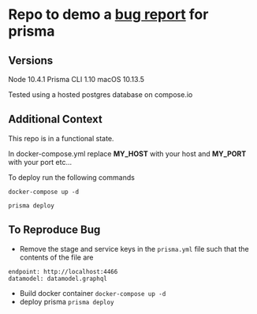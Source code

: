 # Repo to demo a [bug report](https://github.com/prismagraphql/prisma/issues/2642#issuecomment-398321457) for prisma

## Versions

Node 10.4.1
Prisma CLI 1.10
macOS 10.13.5

Tested using a hosted postgres database on compose.io

## Additional Context

This repo is in a functional state.

In docker-compose.yml replace __MY_HOST__ with your host and __MY_PORT__ with your port etc...

To deploy run the following commands

`docker-compose up -d`

`prisma deploy`

## To Reproduce Bug

- Remove the stage and service keys in the `prisma.yml` file such that the contents of the file are

```
endpoint: http://localhost:4466
datamodel: datamodel.graphql
```

- Build docker container `docker-compose up -d`
- deploy prisma `prisma deploy`
